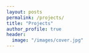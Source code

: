 ```yaml
---
layout: posts
permalink: /projects/
title: "Projects"
author_profile: true
header:
  image: "/images/cover.jpg"
---
```



